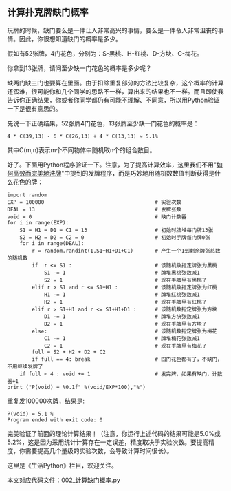 ## 计算扑克牌缺门概率

玩牌的时候，缺门要么是一件让人非常高兴的事情，要么是一件令人非常沮丧的事情。因此，你很想知道缺门的概率是多少。

假如有52张牌，4门花色，分别为：S-黑桃、H-红桃、D-方块、C-梅花。

你拿到13张牌，请问至少缺一门花色的概率是多少呢？

缺两门缺三门也要算在里面。由于扣除重复部分的方法比较复杂，这个概率的计算还蛮难，很可能你和几个同学的思路不一样，算出来的结果也不一样。而且即使我告诉你正确结果，你或者你同学都仍有可能不理解、不同意，所以用Python验证一下是很有意思的。

先说一下正确结果，52张牌4门花色，13张牌至少缺一门花色的概率是：

	4 * C(39,13) - 6 * C(26,13) + 4 * C(13,13) ≈ 5.1%
	
其中C(m,n)表示m个不同物体中随机取n个的组合数目。

好了。下面用Python程序验证一下。注意，为了提高计算效率，这里我们不用"[如何高效而完美地洗牌](./001_如何高效而完美地洗牌.md)"中提到的发牌程序，而是巧妙地用随机数数值判断获得是什么花色的牌：

```
import random
EXP = 100000                                    # 实验次数
DEAL = 13                                       # 发牌张数
void = 0                                        # 缺门计数器
for i in range(EXP):
    S1 = H1 = D1 = C1 = 13                      # 初始时牌堆每门牌13张
    S2 = H2 = D2 = C2 = 0                       # 初始时手牌每门牌0张
    for i in range(DEAL):
        r = random.randint(1,S1+H1+D1+C1)       # 产生一个1到剩余牌张总数的随机数
        if  r <= S1 :                           # 该随机数指定牌张为黑桃
            S1 -= 1                             # 牌堆黑桃张数减1
            S2 = 1                              # 现在手牌里有黑桃了
        elif r > S1 and r <= S1+H1 :            # 该随机数指定牌张为红桃
            H1 -= 1                             # 牌堆红桃张数减1
            H2 = 1                              # 现在手牌里有红桃了
        elif r > S1+H1 and r <= S1+H1+D1 :      # 该随机数指定牌张为方块
            D1 -= 1                             # 牌堆方块张数减1
            D2 = 1                              # 现在手牌里有方块了
        else:                                   # 该随机数指定牌张为梅花
            C1 -= 1                             # 牌堆梅花张数减1
            C2 = 1                              # 现在手牌里有梅花了
        full = S2 + H2 + D2 + C2
        if full == 4: break                     # 四门花色都有了，不缺门，不用继续发牌了
    if full < 4 : void += 1                     # 发完牌，如果有缺门，计数器+1
print ("P(void) = %0.1f" %(void/EXP*100),"%")
```
重复发100000次牌，结果是:

```
P(void) = 5.1 %
Program ended with exit code: 0
```
完美验证了前面的理论计算结果！（注意，你运行上述代码的结果可能是5.0%或5.2%，这是因为采用统计计算存在一定误差，精度取决于实验次数。要提高精度，你需要提高几个量级的实验次数，会导致计算时间很长）。

这里是《生活Python》栏目，欢迎关注。

本文对应代码文件：[002_计算缺门概率.py](..\代码文件\002_计算缺门概率.py)